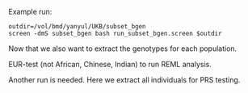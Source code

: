Example run:

```
outdir=/vol/bmd/yanyul/UKB/subset_bgen
screen -dmS subset_bgen bash run_subset_bgen.screen $outdir
```

Now that we also want to extract the genotypes for each population.

EUR-test (not African, Chinese, Indian) to run REML analysis.

Another run is needed. Here we extract all individuals for PRS testing.

